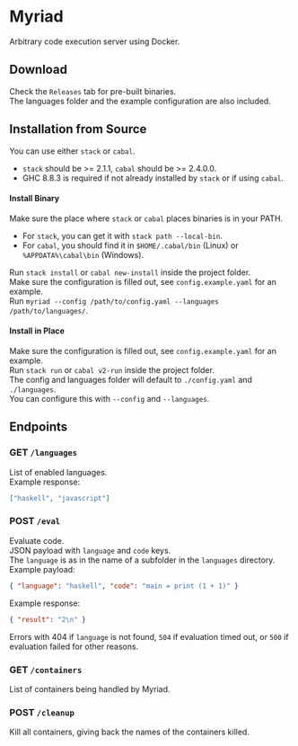 # Myriad

Arbitrary code execution server using Docker.  

## Download

Check the `Releases` tab for pre-built binaries.  
The languages folder and the example configuration are also included.  

## Installation from Source

You can use either `stack` or `cabal`.  
- `stack` should be >= 2.1.1, `cabal` should be >= 2.4.0.0.
- GHC 8.8.3 is required if not already installed by `stack` or if using `cabal`.

#### Install Binary

Make sure the place where `stack` or `cabal` places binaries is in your PATH.  
- For `stack`, you can get it with `stack path --local-bin`.
- For `cabal`, you should find it in `$HOME/.cabal/bin` (Linux) or `%APPDATA%\cabal\bin` (Windows).

Run `stack install` or `cabal new-install` inside the project folder.  
Make sure the configuration is filled out, see `config.example.yaml` for an example.  
Run `myriad --config /path/to/config.yaml --languages /path/to/languages/`.  

#### Install in Place

Make sure the configuration is filled out, see `config.example.yaml` for an example.  
Run `stack run` or `cabal v2-run` inside the project folder.  
The config and languages folder will default to `./config.yaml` and `./languages`.  
You can configure this with `--config` and `--languages`.  

## Endpoints

### **GET** `/languages`

List of enabled languages.  
Example response:  

```json
["haskell", "javascript"]
```

### **POST** `/eval`

Evaluate code.  
JSON payload with `language` and `code` keys.  
The `language` is as in the name of a subfolder in the `languages` directory.  
Example payload:  

```json
{ "language": "haskell", "code": "main = print (1 + 1)" }
```

Example response:  

```json
{ "result": "2\n" }
```

Errors with 404 if `language` is not found, `504` if evaluation timed out, or `500` if evaluation failed for other reasons.  

### **GET** `/containers`

List of containers being handled by Myriad.  

### **POST** `/cleanup`

Kill all containers, giving back the names of the containers killed.  
